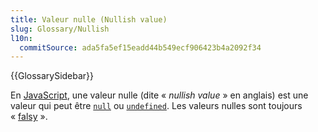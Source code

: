 ```yaml
---
title: Valeur nulle (Nullish value)
slug: Glossary/Nullish
l10n:
  commitSource: ada5fa5ef15eadd44b549ecf906423b4a2092f34
---
```


{{GlossarySidebar}}

En [JavaScript](/fr/docs/Glossary/JavaScript), une valeur nulle (dite «&nbsp;<i lang="en">nullish value</i>&nbsp;» en anglais) est une valeur qui peut être [`null`](/fr/docs/Web/JavaScript/Reference/Operators/null) ou [`undefined`](/fr/docs/Web/JavaScript/Reference/Global_Objects/undefined). Les valeurs nulles sont toujours «&nbsp;[falsy](/fr/docs/Glossary/Falsy)&nbsp;».

